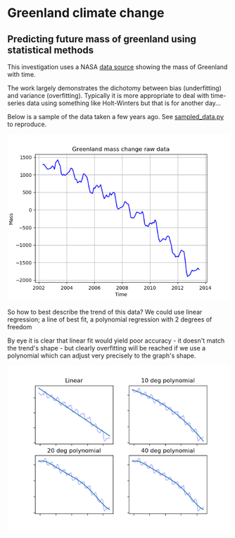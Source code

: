 # Greenland climate change
## Predicting future mass of greenland using statistical methods

This investigation uses a NASA [data source](http://climate.nasa.gov/system/internal_resources/details/original/499_GRN_ANT_mass_changes.csv) showing the mass of Greenland with time.

The work largely demonstrates the dichotomy between bias (underfitting) and variance (overfitting). Typically it is more appropriate to deal with time-series data using something like Holt-Winters but that is for another day...

Below is a sample of the data taken a few years ago. See [sampled_data.py](sampled_data.py) to reproduce.

![Sampled data](sampled_data.png)

So how to best describe the trend of this data? We could use linear regression; a line of best fit, a polynomial regression with 2 degrees of freedom

By eye it is clear that linear fit would yield poor accuracy - it doesn't match the trend's shape - but clearly overfitting will be reached if we use a polynomial which can adjust very precisely to the graph's shape. 

![Too little and too much fitting](under_overfit.png)
